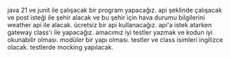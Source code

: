 java 21 ve junit ile çalışacak bir program yapacağız.
api şeklinde çalışacak ve post isteği ile şehir alacak ve bu şehir için hava durumu bilgilerini weather api ile alacak.
ücretsiz bir api kullanacağız.
api'a istek atarken gateway class'ı ile yapacağız.
amacımız iyi testler yazmak ve kodun iyi okunabilir olması. modüler bir yapı olması.
testler ve class isimleri ingilizce olacak.
testlerde mocking yapılacak.